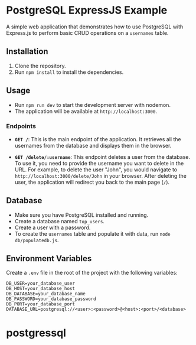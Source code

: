 # PostgreSQL ExpressJS Example

A simple web application that demonstrates how to use PostgreSQL with Express.js to perform basic CRUD operations on a `usernames` table.

## Installation

1. Clone the repository.
2. Run `npm install` to install the dependencies.

## Usage

- Run `npm run dev` to start the development server with nodemon.
- The application will be available at `http://localhost:3000`.

### Endpoints

- **`GET /`**: This is the main endpoint of the application. It retrieves all the usernames from the database and displays them in the browser.

- **`GET /delete/:username`**: This endpoint deletes a user from the database. To use it, you need to provide the username you want to delete in the URL. For example, to delete the user "John", you would navigate to `http://localhost:3000/delete/John` in your browser. After deleting the user, the application will redirect you back to the main page (`/`).

## Database

- Make sure you have PostgreSQL installed and running.
- Create a database named `top_users`.
- Create a user with a password.
- To create the `usernames` table and populate it with data, run `node db/populatedb.js`.

## Environment Variables

Create a `.env` file in the root of the project with the following variables:

```
DB_USER=your_database_user
DB_HOST=your_database_host
DB_DATABASE=your_database_name
DB_PASSWORD=your_database_password
DB_PORT=your_database_port
DATABASE_URL=postgresql://<user>:<password>@<host>:<port>/<database>
```
# postgressql
